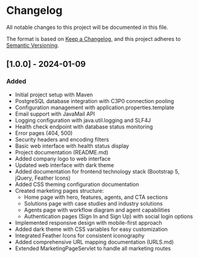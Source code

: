 # Changelog
All notable changes to this project will be documented in this file.

The format is based on [Keep a Changelog](https://keepachangelog.com/en/1.0.0/),
and this project adheres to [Semantic Versioning](https://semver.org/spec/v2.0.0.html).

## [1.0.0] - 2024-01-09
### Added
- Initial project setup with Maven
- PostgreSQL database integration with C3P0 connection pooling
- Configuration management with application.properties.template
- Email support with JavaMail API
- Logging configuration with java.util.logging and SLF4J
- Health check endpoint with database status monitoring
- Error pages (404, 500)
- Security headers and encoding filters
- Basic web interface with health status display
- Project documentation (README.md)
- Added company logo to web interface
- Updated web interface with dark theme
- Added documentation for frontend technology stack (Bootstrap 5, jQuery, Feather Icons)
- Added CSS theming configuration documentation
- Created marketing pages structure:
  * Home page with hero, features, agents, and CTA sections
  * Solutions page with case studies and industry solutions
  * Agents page with workflow diagram and agent capabilities
  * Authentication pages (Sign In and Sign Up) with social login options
- Implemented responsive design with mobile-first approach
- Added dark theme with CSS variables for easy customization
- Integrated Feather Icons for consistent iconography
- Added comprehensive URL mapping documentation (URLS.md)
- Extended MarketingPageServlet to handle all marketing routes
